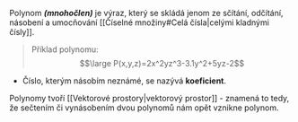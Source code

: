 Polynom ***(mnohočlen)*** je výraz, který se skládá jenom ze sčítání, odčítání, násobení a umocňování [[Číselné množiny#Celá čísla|celými kladnými čísly]].

> Příklad polynomu:
> $$\large P(x,y,z)=2x^2yz^3-3.1y^2+5yz-2$$

- Číslo, kterým násobím neznámé, se nazývá **koeficient**.

Polynomy tvoří [[Vektorové prostory|vektorový prostor]] - znamená to tedy, že sečtením či vynásobením dvou polynomů nám opět vznikne polynom.